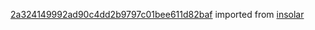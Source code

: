 [2a324149992ad90c4dd2b9797c01bee611d82baf](https://github.com/insolar/insolar/commit/2a324149992ad90c4dd2b9797c01bee611d82baf) imported from [insolar](https://github.com/insolar/insolar)
